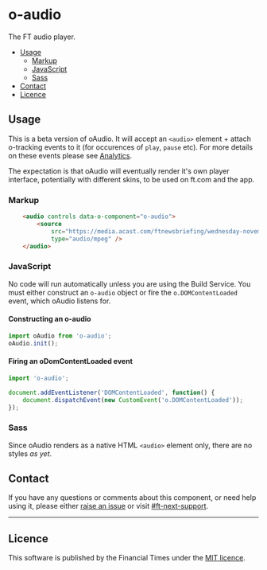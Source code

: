 o-audio
=================

The FT audio player.


- [Usage](#usage)
	- [Markup](#markup)
	- [JavaScript](#javascript)
	- [Sass](#sass)
- [Contact](#contact)
- [Licence](#licence)

## Usage

This is a beta version of oAudio. It will accept an `<audio>` element + attach o-tracking events to it (for occurences of `play`, `pause` etc). For more details on these events please see [Analytics](analytics.md).

The expectation is that oAudio will eventually render it's own player interface, potentially with different skins, to be used on ft.com and the app.

### Markup

```html
	<audio controls data-o-component="o-audio">
		<source
			src="https://media.acast.com/ftnewsbriefing/wednesday-november14/media.mp3"
			type="audio/mpeg" />
	</audio>
```

### JavaScript

No code will run automatically unless you are using the Build Service.
You must either construct an `o-audio` object or fire the `o.DOMContentLoaded` event, which oAudio listens for.

#### Constructing an o-audio

```js
import oAudio from 'o-audio';
oAudio.init();
```

#### Firing an oDomContentLoaded event

```js
import 'o-audio';

document.addEventListener('DOMContentLoaded', function() {
	document.dispatchEvent(new CustomEvent('o.DOMContentLoaded'));
});
```

### Sass
Since oAudio renders as a native HTML `<audio>` element only, there are no styles _as yet_.

## Contact

If you have any questions or comments about this component, or need help using it, please either [raise an issue](https://github.com/Financial-Times/o-audio/issues) or visit [#ft-next-support](https://financialtimes.slack.com/messages/ft-next-support).

----

## Licence

This software is published by the Financial Times under the [MIT licence](http://opensource.org/licenses/MIT).
